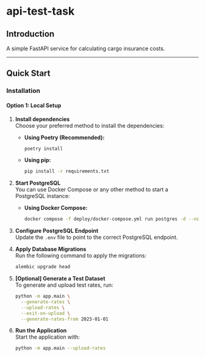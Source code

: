 # api-test-task

## Introduction
A simple FastAPI service for calculating cargo insurance costs.

---

## Quick Start

### Installation

#### Option 1: Local Setup

1. **Install dependencies**  
   Choose your preferred method to install the dependencies:

   - **Using Poetry (Recommended):**
     ```bash
     poetry install
     ```
   - **Using pip:**
     ```bash
     pip install -r requirements.txt
     ```

2. **Start PostgreSQL**  
   You can use Docker Compose or any other method to start a PostgreSQL instance:

   - **Using Docker Compose:**
     ```bash
     docker compose -f deploy/docker-compose.yml run postgres -d --no-deps --remove-orphans
     ```

3. **Configure PostgreSQL Endpoint**  
   Update the `.env` file to point to the correct PostgreSQL endpoint.

4. **Apply Database Migrations**  
   Run the following command to apply the migrations:
   ```bash
   alembic upgrade head
   ```

5. **[Optional] Generate a Test Dataset**  
   To generate and upload test rates, run:
   ```bash
   python -m app.main \
     --generate-rates \
     --upload-rates \
     --exit-on-upload \
     --generate-rates-from 2023-01-01
   ```

6. **Run the Application**  
   Start the application with:
   ```bash
   python -m app.main --upload-rates
   ```